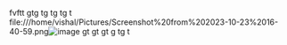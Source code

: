 fvftt
gtg
tg
tg
tg
t
file:///home/vishal/Pictures/Screenshot%20from%202023-10-23%2016-40-59.png![image](https://github.com/vishalkk2805/test/assets/143657691/7458baef-e47b-4891-b8fa-a51e9d29a8a0)
gt
gt
gt
g
tg
t
